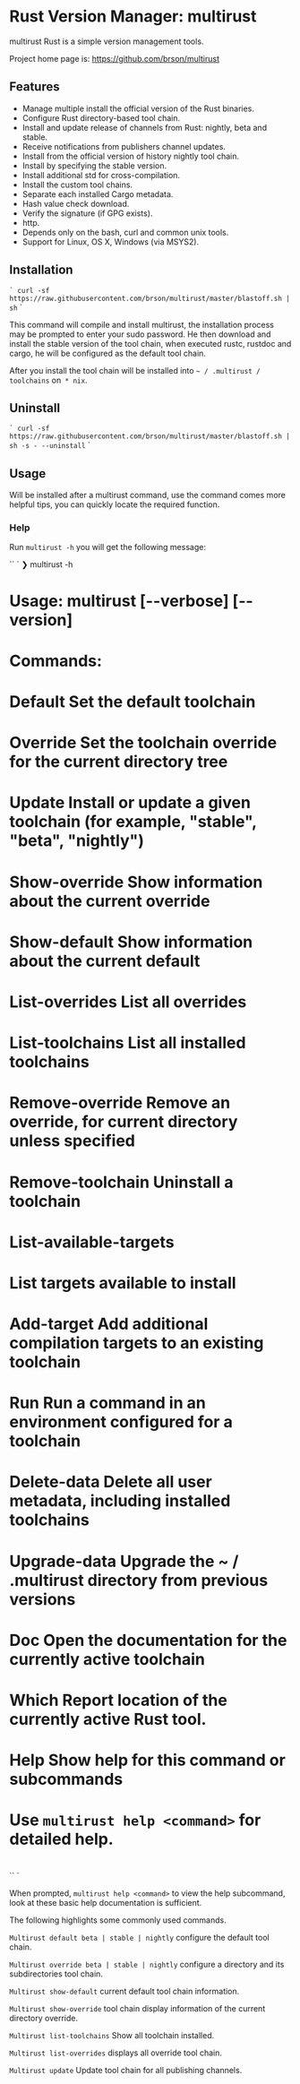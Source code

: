# Rust Version Manager: multirust

multirust Rust is a simple version management tools.

Project home page is: <https://github.com/brson/multirust>

## Features

* Manage multiple install the official version of the Rust binaries.
* Configure Rust directory-based tool chain.
* Install and update release of channels from Rust: nightly, beta and stable.
* Receive notifications from publishers channel updates.
* Install from the official version of history nightly tool chain.
* Install by specifying the stable version.
* Install additional std for cross-compilation.
* Install the custom tool chains.
* Separate each installed Cargo metadata.
* Hash value check download.
* Verify the signature (if GPG exists).
* http.
* Depends only on the bash, curl and common unix tools.
* Support for Linux, OS X, Windows (via MSYS2).

## Installation

`` `
curl -sf https://raw.githubusercontent.com/brson/multirust/master/blastoff.sh | sh
`` `

This command will compile and install multirust, the installation process may be prompted to enter your sudo password. He then download and install the stable version of the tool chain, when executed rustc, rustdoc and cargo, he will be configured as the default tool chain.

After you install the tool chain will be installed into `~ / .multirust / toolchains` on` * nix`.

## Uninstall

`` `
curl -sf https://raw.githubusercontent.com/brson/multirust/master/blastoff.sh | sh -s - --uninstall
`` `

## Usage

Will be installed after a multirust command, use the command comes more helpful tips, you can quickly locate the required function.

### Help

Run `multirust -h` you will get the following message:

`` `
❯ multirust -h
# Usage: multirust <command> [--verbose] [--version]
#
# Commands:
#
# Default Set the default toolchain
# Override Set the toolchain override for the current directory tree
# Update Install or update a given toolchain (for example, "stable", "beta", "nightly")
# Show-override Show information about the current override
# Show-default Show information about the current default
# List-overrides List all overrides
# List-toolchains List all installed toolchains
# Remove-override Remove an override, for current directory unless specified
# Remove-toolchain Uninstall a toolchain
# List-available-targets
# List targets available to install
# Add-target Add additional compilation targets to an existing toolchain
# Run Run a command in an environment configured for a toolchain
# Delete-data Delete all user metadata, including installed toolchains
# Upgrade-data Upgrade the ~ / .multirust directory from previous versions
# Doc Open the documentation for the currently active toolchain
# Which Report location of the currently active Rust tool.
# Help Show help for this command or subcommands
#
# Use `multirust help <command>` for detailed help.
#
`` `

When prompted, `multirust help <command>` to view the help subcommand, look at these basic help documentation is sufficient.

The following highlights some commonly used commands.

`Multirust default beta | stable | nightly` configure the default tool chain.

`Multirust override beta | stable | nightly` configure a directory and its subdirectories tool chain.

`Multirust show-default` current default tool chain information.

`Multirust show-override` tool chain display information of the current directory override.

`Multirust list-toolchains` Show all toolchain installed.

`Multirust list-overrides` displays all override tool chain.

`Multirust update` Update tool chain for all publishing channels.
